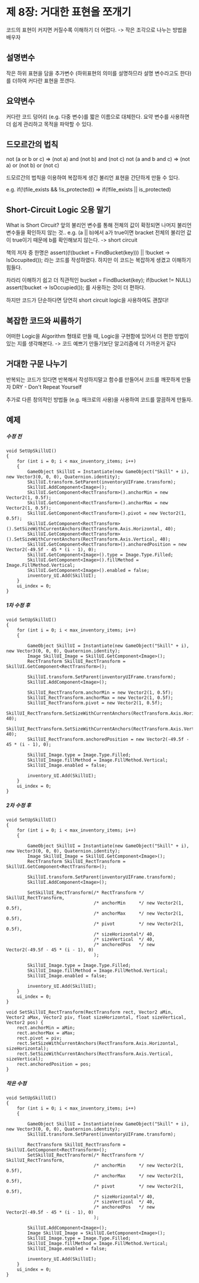 # 제 8장: 거대한 표현을 쪼개기

코드의 표현이 커지면 커질수록 이해하기 더 어렵다.
  -> 작은 조각으로 나누는 방법을 배우자

## 설명변수

작은 하위 표현을 담을 추가변수 (하위표현의 의미를 설명하므라 설명 변수라고도 한다)를 더하여 커다란 표현을 쪼갠다.

## 요약변수

커다란 코드 덩어리 (e.g. 다중 변수)를 짧은 이름으로 대체한다. 
요약 변수를 사용하면 더 쉽게 관리하고 목적을 파악할 수 있다.

## 드모르간의 법칙

not (a or b or c) => (not a) and (not b) and (not c)
not (a and b and c) => (not a) or (not b) or (not c)

드모르간의 법칙을 이용하여 복잡하게 생긴 불리언 표현을 간단하게 만들 수 있다.

e.g. if(!(file_exists && !is_protected)) => if(!file_exists || is_protected)

## Short-Circuit Logic 오용 말기

What is Short Circuit?
앞의 불리언 변수를 통해 전체의 값이 확정되면 나머지 불리언 변수들을 확인하지 않는 것.. 
e.g. (a || b)에서 a가 true이면 bracket 전체의 불리언 값이 true이기 때문에 b를 확인해보지 않는다. -> short circuit

책의 저자 중 한명은 
  assert((!(bucket = FindBucket(key))) || !bucket -> IsOccupited()); 라는 코드를 작성하였다.
  하지만 이 코드는 복잡하게 생겼고 이해하기 힘들다.
  
  차라리 이해하기 쉽고 더 직관적인
  bucket = FindBucket(key);
  if(bucket != NULL) assert(!bucket -> IsOccupied());
  를 사용하는 것이 더 편하다.

하지만 코드가 단순하다면 당연히 short circuit logic을 사용하여도 괜찮다!

## 복잡한 코드와 씨름하기

어떠한 Logic을 Algorithm 형태로 만들 때, Logic을 구현함에 있어서 더 편한 방법이 있는 지를 생각해본다. 
-> 코드 예쁘기 만들기보단 알고리즘에 더 가까운거 같다

## 거대한 구문 나누기

반복되는 코드가 있다면 반복해서 작성하지말고 함수를 만들어서 코드를 깨끗하게 만들자
DRY - Don't Repeat Yourself 

추가로 다른 창의적인 방법들 (e.g. 매크로의 사용)을 사용하여 코드를 깔끔하게 만들자.

## 예제

##### 수정 전
    void SetUpSkillUI()
    {
        for (int i = 0; i < max_inventory_items; i++)
        {
            GameObject SkillUI = Instantiate(new GameObject("Skill" + i), new Vector3(0, 0, 0), Quaternion.identity);
            SkillUI.transform.SetParent(inventoryUIFrame.transform);
            SkillUI.AddComponent<Image>();
            SkillUI.GetComponent<RectTransform>().anchorMin = new Vector2(1, 0.5f);
            SkillUI.GetComponent<RectTransform>().anchorMax = new Vector2(1, 0.5f);
            SkillUI.GetComponent<RectTransform>().pivot = new Vector2(1, 0.5f);
            SkillUI.GetComponent<RectTransform>().SetSizeWithCurrentAnchors(RectTransform.Axis.Horizontal, 40);
            SkillUI.GetComponent<RectTransform>().SetSizeWithCurrentAnchors(RectTransform.Axis.Vertical, 40);
            SkillUI.GetComponent<RectTransform>().anchoredPosition = new Vector2(-49.5f - 45 * (i - 1), 0);
            SkillUI.GetComponent<Image>().type = Image.Type.Filled;
            SkillUI.GetComponent<Image>().fillMethod = Image.FillMethod.Vertical;
            SkillUI.GetComponent<Image>().enabled = false;
            inventory_UI.Add(SkillUI);
        }
        ui_index = 0;
    }

##### 1차 수정 후
    void SetUpSkillUI()
    {
        for (int i = 0; i < max_inventory_items; i++)
        {
            
            GameObject SkillUI = Instantiate(new GameObject("Skill" + i), new Vector3(0, 0, 0), Quaternion.identity);
            Image SkillUI_Image = SkillUI.GetComponent<Image>();
            RectTransform SkillUI_RectTransform = SkillUI.GetComponent<RectTransform>();

            SkillUI.transform.SetParent(inventoryUIFrame.transform);
            SkillUI.AddComponent<Image>();

            SkillUI_RectTransform.anchorMin = new Vector2(1, 0.5f);
            SkillUI_RectTransform.anchorMax = new Vector2(1, 0.5f);
            SkillUI_RectTransform.pivot = new Vector2(1, 0.5f);
            SkillUI_RectTransform.SetSizeWithCurrentAnchors(RectTransform.Axis.Horizontal, 40);
            SkillUI_RectTransform.SetSizeWithCurrentAnchors(RectTransform.Axis.Vertical, 40);
            SkillUI_RectTransform.anchoredPosition = new Vector2(-49.5f - 45 * (i - 1), 0);

            SkillUI_Image.type = Image.Type.Filled;
            SkillUI_Image.fillMethod = Image.FillMethod.Vertical;
            SkillUI_Image.enabled = false;

            inventory_UI.Add(SkillUI);
        }
        ui_index = 0;
    }

##### 2차 수정 후
    void SetUpSkillUI()
    {
        for (int i = 0; i < max_inventory_items; i++)
        {
            
            GameObject SkillUI = Instantiate(new GameObject("Skill" + i), new Vector3(0, 0, 0), Quaternion.identity);
            Image SkillUI_Image = SkillUI.GetComponent<Image>();
            RectTransform SkillUI_RectTransform = SkillUI.GetComponent<RectTransform>();

            SkillUI.transform.SetParent(inventoryUIFrame.transform);
            SkillUI.AddComponent<Image>();

            SetSkillUI_RectTransform(/* RectTransform */ SkillUI_RectTransform,
                                     /* anchorMin     */ new Vector2(1, 0.5f),
                                     /* anchorMax     */ new Vector2(1, 0.5f),
                                     /* pivot         */ new Vector2(1, 0.5f),
                                     /* sizeHorizontal*/ 40,
                                     /* sizeVertical  */ 40,
                                     /* anchoredPos   */ new Vector2(-49.5f - 45 * (i - 1), 0)
                                     );

            SkillUI_Image.type = Image.Type.Filled;
            SkillUI_Image.fillMethod = Image.FillMethod.Vertical;
            SkillUI_Image.enabled = false;

            inventory_UI.Add(SkillUI);
        }
        ui_index = 0;
    }

    void SetSkillUI_RectTransform(RectTransform rect, Vector2 aMin, Vector2 aMax, Vector2 piv, float sizeHorizontal, float sizeVertical, Vector2 pos) {
        rect.anchorMin = aMin;
        rect.anchorMax = aMax;
        rect.pivot = piv;
        rect.SetSizeWithCurrentAnchors(RectTransform.Axis.Horizontal, sizeHorizontal);
        rect.SetSizeWithCurrentAnchors(RectTransform.Axis.Vertical, sizeVertical);
        rect.anchoredPosition = pos;
    }

##### 작은 수정
    void SetUpSkillUI()
    {
        for (int i = 0; i < max_inventory_items; i++)
        {
            
            GameObject SkillUI = Instantiate(new GameObject("Skill" + i), new Vector3(0, 0, 0), Quaternion.identity);
            SkillUI.transform.SetParent(inventoryUIFrame.transform);

            RectTransform SkillUI_RectTransform = SkillUI.GetComponent<RectTransform>();
            SetSkillUI_RectTransform(/* RectTransform */ SkillUI_RectTransform,
                                     /* anchorMin     */ new Vector2(1, 0.5f),
                                     /* anchorMax     */ new Vector2(1, 0.5f),
                                     /* pivot         */ new Vector2(1, 0.5f),
                                     /* sizeHorizontal*/ 40,
                                     /* sizeVertical  */ 40,
                                     /* anchoredPos   */ new Vector2(-49.5f - 45 * (i - 1), 0)
                                     );
            
            SkillUI.AddComponent<Image>();
            Image SkillUI_Image = SkillUI.GetComponent<Image>();
            SkillUI_Image.type = Image.Type.Filled;
            SkillUI_Image.fillMethod = Image.FillMethod.Vertical;
            SkillUI_Image.enabled = false;

            inventory_UI.Add(SkillUI);
        }
        ui_index = 0;
    }
    
   
   
